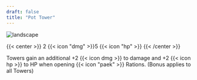 ```yaml
---
draft: false
title: "Pot Tower"
---
```


![landscape](/images/towers/towerS_47.png)

{{< center >}}
2 {{< icon "dmg" >}}5 {{< icon "hp" >}}
{{< /center >}}

Towers gain an additional +2 {{< icon dmg >}} to damage and +2 {{< icon hp >}} to HP when opening {{< icon "paek" >}} Rations.
(Bonus applies to all Towers)